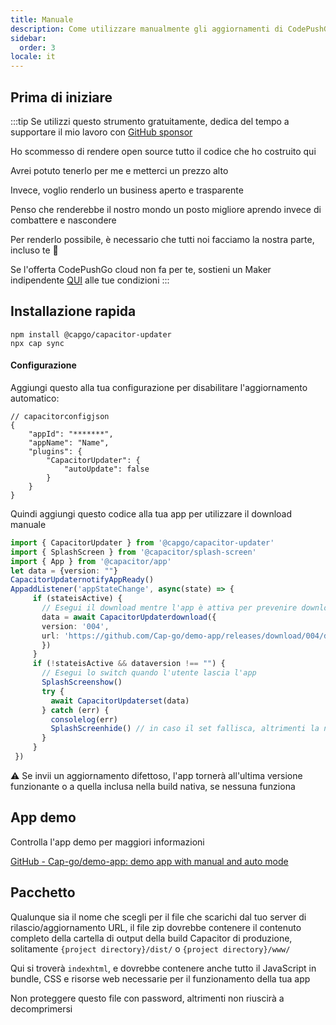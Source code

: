 ```yaml
---
title: Manuale
description: Come utilizzare manualmente gli aggiornamenti di CodePushGo
sidebar:
  order: 3
locale: it
---
```


## Prima di iniziare

:::tip
Se utilizzi questo strumento gratuitamente, dedica del tempo a supportare il mio lavoro con [GitHub sponsor](https://github.com/sponsors/riderx/)

Ho scommesso di rendere open source tutto il codice che ho costruito qui

Avrei potuto tenerlo per me e metterci un prezzo alto

Invece, voglio renderlo un business aperto e trasparente

Penso che renderebbe il nostro mondo un posto migliore aprendo invece di combattere e nascondere

Per renderlo possibile, è necessario che tutti noi facciamo la nostra parte, incluso te 🥹

Se l'offerta CodePushGo cloud non fa per te, sostieni un Maker indipendente [QUI](https://github.com/sponsors/riderx/) alle tue condizioni
:::

## Installazione rapida

```
npm install @capgo/capacitor-updater
npx cap sync
```

#### Configurazione

Aggiungi questo alla tua configurazione per disabilitare l'aggiornamento automatico:

```tsx
// capacitorconfigjson
{
	"appId": "*******",
	"appName": "Name",
	"plugins": {
		"CapacitorUpdater": {
			"autoUpdate": false
		}
	}
}
```

Quindi aggiungi questo codice alla tua app per utilizzare il download manuale

```typescript
import { CapacitorUpdater } from '@capgo/capacitor-updater'
import { SplashScreen } from '@capacitor/splash-screen'
import { App } from '@capacitor/app'
let data = {version: ""}
CapacitorUpdaternotifyAppReady()
AppaddListener('appStateChange', async(state) => {
     if (stateisActive) {
       // Esegui il download mentre l'app è attiva per prevenire download falliti
       data = await CapacitorUpdaterdownload({
       version: '004',
       url: 'https://github.com/Cap-go/demo-app/releases/download/004/distzip',
       })
     }
     if (!stateisActive && dataversion !== "") {
       // Esegui lo switch quando l'utente lascia l'app
       SplashScreenshow()
       try {
         await CapacitorUpdaterset(data)
       } catch (err) {
         consolelog(err)
         SplashScreenhide() // in caso il set fallisca, altrimenti la nuova app dovrà nasconderlo
       }
     }
 })
```

⚠️ Se invii un aggiornamento difettoso, l'app tornerà all'ultima versione funzionante o a quella inclusa nella build nativa, se nessuna funziona

## App demo&#x20;

Controlla l'app demo per maggiori informazioni

[GitHub - Cap-go/demo-app: demo app with manual and auto mode](https://github.com/Cap-go/demo-app/)

## Pacchetto

Qualunque sia il nome che scegli per il file che scarichi dal tuo server di rilascio/aggiornamento URL, il file zip dovrebbe contenere il contenuto completo della cartella di output della build Capacitor di produzione, solitamente `{project directory}/dist/` o `{project directory}/www/`

Qui si troverà `indexhtml`, e dovrebbe contenere anche tutto il JavaScript in bundle, CSS e risorse web necessarie per il funzionamento della tua app

Non proteggere questo file con password, altrimenti non riuscirà a decomprimersi
